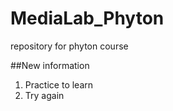 # MediaLab_Phyton
repository for phyton course

##New information

1. Practice to learn
2. Try again
